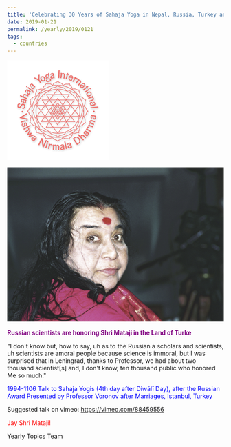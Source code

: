 ```yaml
---
title: 'Celebrating 30 Years of Sahaja Yoga in Nepal, Russia, Turkey and Ukraine, Post 1'
date: 2019-01-21
permalink: /yearly/2019/0121
tags:
  - countries
---
```


![PICTURE 9](/images/image9.png)

![PICTURE 24](/images/image24.png)

<p style="color:purple; text-align:left;">
<b>Russian scientists are honoring Shri Mataji in the Land of Turke</b><br>
</p>

"I don't know but, how to say, uh as to the Russian a scholars and scientists, uh scientists are amoral people because science is immoral, but I was surprised that in Leningrad, thanks to Professor, we had about two thousand scientist[s] and, I don't know, ten thousand public who honored Me so much."
 

<p style="color:blue;">
1994-1106 Talk to Sahaja Yogis (4th day after Diwālī Day), after the Russian Award Presented by Professor Voronov after Marriages, Istanbul, Turkey
</p>

Suggested talk on vimeo: <a href="https://vimeo.com/88459556"> https://vimeo.com/88459556</a>

<p style="color:red;">Jay Shri Mataji!<br></p>

Yearly Topics Team